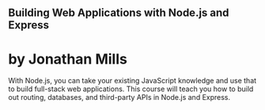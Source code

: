 ## Building Web Applications with Node.js and Express
# by Jonathan Mills

With Node.js, you can take your existing JavaScript knowledge and use that to build full-stack web applications. This course will teach you how to build out routing, databases, and third-party APIs in Node.js and Express.
